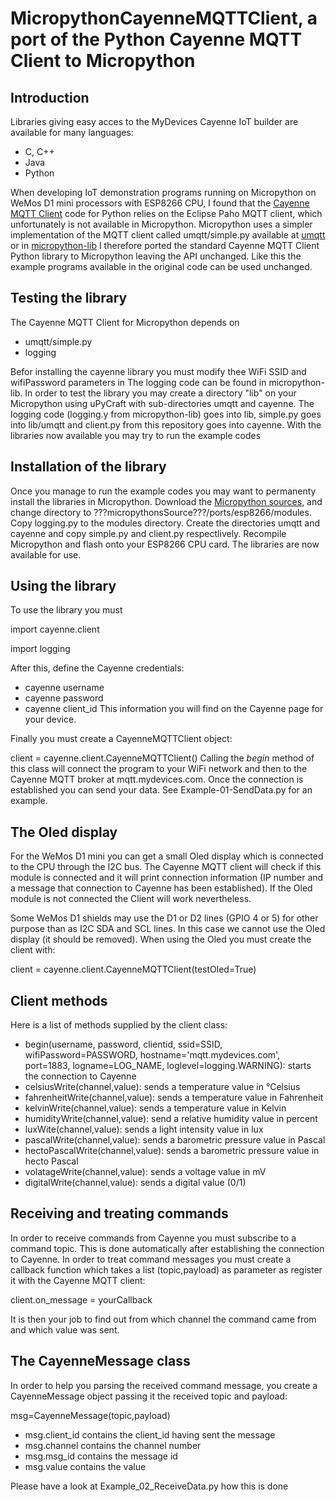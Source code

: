 # MicropythonCayenneMQTTClient, a port of the Python Cayenne MQTT Client to Micropython
## Introduction
Libraries giving easy acces to the MyDevices Cayenne IoT builder are available for many languages:
* C, C++
* Java
* Python

When developing IoT demonstration programs running on Micropython on WeMos D1 mini processors with ESP8266 CPU, I found that the [Cayenne MQTT Client](https://github.com/myDevicesIoT/Cayenne-MQTT-Python) code for Python relies on the Eclipse Paho MQTT client, which unfortunately is not available in Micropython. Micropython uses a simpler implementation of the MQTT client called umqtt/simple.py available at 
[umqtt](https://github.com/micropython/micropython-lib/tree/master/umqtt.simple) or in 
[micropython-lib](https://github.com/micropython/micropython-lib)
I therefore ported the standard Cayenne MQTT Client Python library to Micropython leaving the API unchanged. Like this the example programs available in the original code can be used unchanged.
## Testing the library
The Cayenne MQTT Client for Micropython depends on
* umqtt/simple.py
* logging

Befor installing the cayenne library you must modify thee WiFi SSID and wifiPassword parameters in 
The logging code can be found in micropython-lib. In order to test the library you may create a directory "lib" on your Micropython using uPyCraft with sub-directories umqtt and cayenne. The logging code (logging.y from micropython-lib) goes into lib, simple.py goes into lib/umqtt and client.py from this repository goes into cayenne. With the libraries now available you may try to run the example codes
## Installation of the library
Once you manage to run the example codes you may want to permanenty install the libraries in Micropython. Download the [Micropython sources](https://github.com/micropython/micropython), and change directory to ???micropythonsSource???/ports/esp8266/modules. Copy logging.py to the modules directory. Create the directories umqtt and cayenne and copy simple.py and client.py respectlively.
Recompile Micropython and flash onto your ESP8266 CPU card. The libraries are now available for use.
## Using the library
To use the library you must 

import cayenne.client

import logging

After this, define the Cayenne credentials:
* cayenne username
* cayenne password
* cayenne client_id
This information you will find on the Cayenne page for your device.

Finally you must create a CayenneMQTTClient object:

client = cayenne.client.CayenneMQTTClient()
Calling the *begin* method of this class will connect the program to your WiFi network and then to the Cayenne MQTT broker at mqtt.mydevices.com. Once the connection is established you can send your data. See Example-01-SendData.py for an example.
## The Oled display
For the WeMos D1 mini you can get a small Oled display which is connected to the CPU through the I2C bus. The Cayenne MQTT client will check if this module is connected and it will print connection information (IP number and a message that connection to Cayenne has been established). If the Oled module is not connected the Client will work nevertheless. 

Some WeMos D1 shields may use the D1 or D2 lines (GPIO 4 or 5) for other purpose than as I2C SDA and SCL lines. In this case we cannot use the Oled display (it should be removed). When using the Oled you must create the client with:

client = cayenne.client.CayenneMQTTClient(testOled=True)

## Client methods
Here is a list of methods supplied by the client class:
* begin(username, password, clientid, ssid=SSID, wifiPassword=PASSWORD,
        hostname='mqtt.mydevices.com', port=1883,
        logname=LOG_NAME, loglevel=logging.WARNING):
        starts the connection to Cayenne
* celsiusWrite(channel,value): sends a temperature value in °Celsius
* fahrenheitWrite(channel,value): sends a temperature value in Fahrenheit
* kelvinWrite(channel,value): sends a temperature value in Kelvin
* humidityWrite(channel,value): send a relative humidity value in percent
* luxWite(channel,value): sends a light intensity value in lux
* pascalWrite(channel,value): sends a barometric pressure value in Pascal
* hectoPascalWrite(channel,value): sends a barometric pressure value in hecto Pascal
* volatageWrite(channel,value): sends a voltage value in mV
* digitalWrite(channel,value): sends a digital value (0/1)
## Receiving and treating commands
In order to receive commands from Cayenne you must subscribe to a command topic. This is done automatically after establishing the connection to Cayenne. In order to treat command messages you must create a callback function which takes a list (topic,payload) as parameter as register it with the Cayenne MQTT client:

client.on_message = yourCallback

It is then your job to find out from which channel the command came from and which value was sent.
## The CayenneMessage class
In order to help you parsing the received command message, you create a CayenneMessage object passing it the received topic and payload:

msg=CayenneMessage(topic,payload)

* msg.client_id contains the client_id having sent the message
* msg.channel contains the channel number
* msg.msg_id contains the message id
* msg.value contains the value

Please have a look at Example_02_ReceiveData.py how this is done
